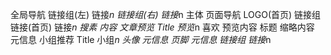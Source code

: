 全局导航
    链接组(左)
        链接*n
    链接组(右)
        链接*n
主体
    页面导航
        LOGO(首页)
        链接组
            链接(首页)
            链接*n
        搜素
    内容
        文章预览
            Title
                预览*n
                    喜欢
                    预览内容
                        标题
                        缩略内容
                        元信息
        小组推荐
            Title
            小组*n
                头像
                元信息
页脚
    元信息
    链接组
        链接*n